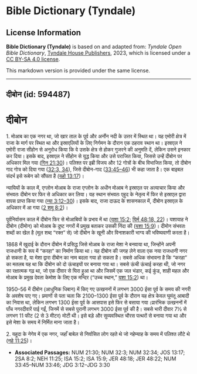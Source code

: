 # Bible Dictionary (Tyndale)

## License Information

**Bible Dictionary (Tyndale)** is based on and adapted from: _Tyndale Open Bible Dictionary_, [Tyndale House Publishers](https://tyndaleopenresources.com/), 2023, which is licensed under a [CC BY-SA 4.0 license](https://creativecommons.org/licenses/by-sa/4.0/legalcode.en).

This markdown version is provided under the same license.



--------------------------------

## दीबोन (id: 594487)

दीबोन
=====

1\. मोआब का एक नगर था, जो खार ताल के पूर्व और अर्नोन नदी के उत्तर में स्थित था। यह एमोरी क्षेत्र में राजा के मार्ग पर स्थित था और इस्राएलियों के लिए निर्गमन के दौरान एक ठहराव स्थान था। इस्राएल ने एमोरी राजा सीहोन से अनुरोध किया कि वे उसके क्षेत्र से होकर गुजरने की अनुमति दें, लेकिन उसने इनकार कर दिया। इसके बाद, इस्राएल ने सीहोन से युद्ध किया और उसे पराजित किया, जिससे उन्हें दीबोन पर अधिकार मिल गया ([गिन 21:30](https://ref.ly/Num21:30))। पलिश्त पर इब्री विजय और 12 गोत्रों के बीच विभाजित किया, तो दीबोन गाद गोत्र को दिया गया ([32:3, 34](https://ref.ly/Num32:3,Num32:34)), जिसे दीबोन\-गाद ([33:45–46](https://ref.ly/Num33:45-Num33:46)) भी कहा जाता है। एक बाइबल संदर्भ इसे रूबेन को सौंपता है ([यहो 13:17](https://ref.ly/Josh13:17))।

न्यायियों के काल में, एग्लोन मोआब के राजा एग्लोन के अधीन मोआब ने इस्राएल पर अत्याचार किया और संभवतः दीबोन पर फिर से अधिकार कर लिया। यह स्थान संभवतः एहुद के नेतृत्व में फिर से इस्राएल द्वारा वापस प्राप्त किया गया ([न्या 3:12–30](https://ref.ly/Judg3:12-Judg3:30))। इसके बाद, राजा दाऊद के शासनकाल में, दीबोन इस्राएल के अधिकार में आ गया ([2 शमू 8:2](https://ref.ly/2Sam8:2))।

पूर्वनिर्वासन काल में दीबोन फिर से मोआबियों के प्रभाव में था ([यशा 15:2](https://ref.ly/Isa15:2); [यिर्म 48:18, 22](https://ref.ly/Jer48:18,Jer48:22))। यशायाह ने दीबोन (दीमोन) को मोआब के दुष्ट नगरों में प्रमुख बताकर उसकी निंदा की ([यशा 15:9](https://ref.ly/Isa15:9))। दीमोन संभवतः शब्दों का खेल है (मूल शब्द “रक्त” से) जो दीबोन के खूनी और विनाशकारी भाग्य की भविष्यवाणी करता है।

1868 में खुदाई के दौरान दीबोन में प्रसिद्ध जिसे मोआब के राजा मेशा ने बनवाया था, जिन्होंने अपनी राजधानी के रूप में “करहा” का निर्माण किया था। यह दीबोन की जगह लेने वाला एक नया राजधानी नगर हो सकता है, या मेशा द्वारा दीबोन का नाम बदला गया हो सकता है। सबसे अधिक संभावना है कि “करहा” का मतलब यह था कि दीबोन को दो ऊंचाइयों पर बनाया गया था। सबसे ऊंची ऊंचाई करहा थी, जो नगर का रक्षात्मक गढ़ था, जो एक दीवार से घिरा हुआ था और जिसमें एक जल भंडार, कई कुंड, शाही महल और मोआब के प्रमुख देवता केमोश के लिए एक मन्दिर (“उच्च स्थान,” [यशा 15:2](https://ref.ly/Isa15:2)) था।

1950–56 में दीबोन (आधुनिक धिबान) में किए गए उत्खननों में लगभग 3000 ईसा पूर्व के समय की नगरी के अवशेष पाए गए। प्रमाणों से पता चला कि 2100–1300 ईसा पूर्व के दौरान यह क्षेत्र केवल घुमंतू आबादी का निवास था, लेकिन लगभग 1300 ईसा पूर्व के आसपास इसे फिर से बसाया गया।प्रारंभिक उत्खननों में पाँच नगरदीवारें पाई गईं, जिनमें से सबसे पुरानी लगभग 3000 ईसा पूर्व की है। सबसे भारी दीवार 7½ से लगभग 11 फीट (2 से 3 मीटर) मोटी थी। इसे बड़े और सुव्यवस्थित चौरस पत्थरों से बनाया गया था और इसे मेशा के समय में निर्मित माना जाता है।

2\. यहूदा के नेगेव में एक नगर, जहाँ बाबेल से निर्वासित लोग रहते थे जो नहेम्याह के समय में पलिश्त लौटे थे ([नहे 11:25](https://ref.ly/Neh11:25))।

* **Associated Passages:** NUM 21:30; NUM 32:3; NUM 32:34; JOS 13:17; 2SA 8:2; NEH 11:25; ISA 15:2; ISA 15:9; JER 48:18; JER 48:22; NUM 33:45–NUM 33:46; JDG 3:12–JDG 3:30

